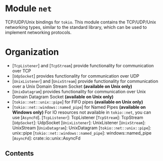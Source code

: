 # Module `net`

TCP/UDP/Unix bindings for `tokio`.
This module contains the TCP/UDP/Unix networking types, similar to the standard
library, which can be used to implement networking protocols.
# Organization
* [`TcpListener`] and [`TcpStream`] provide functionality for communication over TCP
* [`UdpSocket`] provides functionality for communication over UDP
* [`UnixListener`] and [`UnixStream`] provide functionality for communication over a
Unix Domain Stream Socket **(available on Unix only)**
* [`UnixDatagram`] provides functionality for communication
over Unix Domain Datagram Socket **(available on Unix only)**
* [`tokio::net::unix::pipe`] for FIFO pipes **(available on Unix only)**
* [`tokio::net::windows::named_pipe`] for Named Pipes **(available on Windows only)**
For IO resources not available in `tokio::net`, you can use [`AsyncFd`].
[`TcpListener`]: TcpListener
[`TcpStream`]: TcpStream
[`UdpSocket`]: UdpSocket
[`UnixListener`]: UnixListener
[`UnixStream`]: UnixStream
[`UnixDatagram`]: UnixDatagram
[`tokio::net::unix::pipe`]: unix::pipe
[`tokio::net::windows::named_pipe`]: windows::named_pipe
[`AsyncFd`]: crate::io::unix::AsyncFd

## Contents


